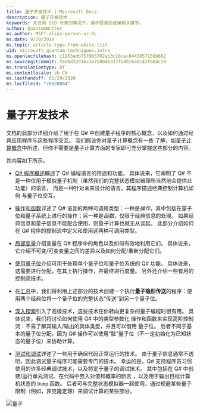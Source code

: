 ```yaml
---
title: 量子开发技术 | Microsoft Docs
description: 量子开发技术
keywords: 未咨询 SEO 专家的情况下，请不要添加或编辑关键字。
author: QuantumWriter
ms.author: MSFT-alias-person-or-DL
ms.date: 9/20/2019
ms.topic: article-type-from-white-list
uid: microsoft.quantum.techniques.intro
ms.openlocfilehash: c1263edb75f903702ab3c16cec0443857150b662
ms.sourcegitcommit: f8d6d32d16c3e758046337fb4b16a8c42fb04c39
ms.translationtype: HT
ms.contentlocale: zh-CN
ms.lasthandoff: 01/29/2020
ms.locfileid: "76820804"
---
```

# <a name="quantum-development-techniques"></a>量子开发技术

文档的此部分详细介绍了用于在 Q# 中创建量子程序的核心概念，以及如何通过经典应用程序与这些程序交互。
我们假设你对量子计算概念有一些  了解，如[量子计算概念](xref:microsoft.quantum.concepts.intro)中所述，但你不需要是量子计算方面的专家即可充分掌握这些部分的内容。

其内容如下所示。

- [Q# 程序概述](xref:microsoft.quantum.techniques.file-structure)概述了 Q# 编程语言的用途和功能。 
    具体说来，它阐明了 Q#  不是一种仅用于模拟量子机制（虽然我们的完整状态模拟器理所当然地会提供此功能）的语言， 
    而是一种针对未来设计的语言，其程序描述经典控制计算机如何  与量子位交互。 

- [操作和函数](xref:microsoft.quantum.techniques.opsandfunctions)详述了 Q# 语言的两种可调用类型：一种是*操作*，其中包括在量子位和量子系统上进行的操作；另一种是*函数*，仅限于经典信息的处理。 
    如果经典信息和量子信息不能配合使用，则量子计算也就无从谈起。 
    此部分介绍如何在 Q# 程序的控制流中定义和使用这两种可调用类型。

- [局部变量](xref:microsoft.quantum.techniques.local-variables)介绍变量在 Q# 程序中的角色以及如何有效地利用它们。 
    具体说来，它介绍不可变/可变变量之间的差异以及如何分配/重新分配它们。

- [使用量子位](xref:microsoft.quantum.techniques.qubits)介绍可用于处理单个量子位和量子位系统的 Q# 功能。 
    具体说来，这需要进行分配，在其上执行操作，并最终进行度量。 
    另外还介绍一些有用的控制流技术。

- 在[汇总](xref:microsoft.quantum.techniques.puttingittogether)中，我们将利用上述部分的技术创建一个执行**量子隐形传送**的程序：使用两个经典位将一个量子位的完整状态“传送”到另一个量子位。

- [深入探索](xref:microsoft.quantum.techniques.going-further)引入了高级技术，这些技术在你转向更复杂的量子编程时很有用。 
    具体说来，我们将讨论如何使用 Q# 中的类型参数化  操作和函数来实现高阶控制流：不需了解其输入/输出的具体类型，并且可以借用  量子位。 
    后者不同于基本的量子位分配，因为 Q# 操作可以使用“脏”量子位（不一定初始化为已知状态的量子位）来协助计算。

- [测试和调试](xref:microsoft.quantum.techniques.testing-and-debugging)详述了一些用于确保代码正常运行的技术。 
    由于量子信息通常不透明，因此调试量子程序可能需要专门的技术。 
    幸运的是，Q# 支持程序员习惯使用的许多经典调试技术，以及特定于量子的调试技术。 其中包括在 Q# 中创建/运行单元测试、在代码中嵌入对值和概率的断言  ，以及用于输出目标计算机状态的 `Dump` 函数。 
    后者可与完整状态模拟器一起使用，通过规避某些量子限制（例如，非克隆定理）来调试计算的某些部分。


![量子](~/media/mobius_strip_preview.png)
